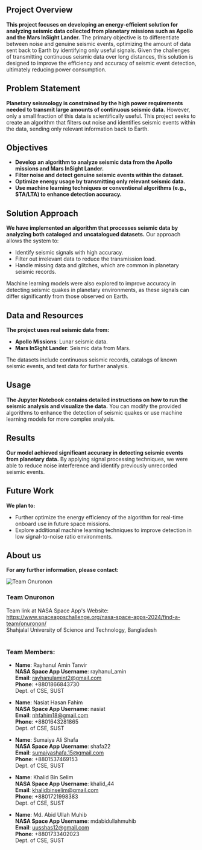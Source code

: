 ## Project Overview
**This project focuses on developing an energy-efficient solution for analyzing seismic data collected from planetary missions such as Apollo and the Mars InSight Lander.** The primary objective is to differentiate between noise and genuine seismic events, optimizing the amount of data sent back to Earth by identifying only useful signals. Given the challenges of transmitting continuous seismic data over long distances, this solution is designed to improve the efficiency and accuracy of seismic event detection, ultimately reducing power consumption.

## Problem Statement
**Planetary seismology is constrained by the high power requirements needed to transmit large amounts of continuous seismic data.** However, only a small fraction of this data is scientifically useful. This project seeks to create an algorithm that filters out noise and identifies seismic events within the data, sending only relevant information back to Earth.

## Objectives
- **Develop an algorithm to analyze seismic data from the Apollo missions and Mars InSight Lander.**
- **Filter noise and detect genuine seismic events within the dataset.**
- **Optimize energy usage by transmitting only relevant seismic data.**
- **Use machine learning techniques or conventional algorithms (e.g., STA/LTA) to enhance detection accuracy.**

## Solution Approach
**We have implemented an algorithm that processes seismic data by analyzing both cataloged and uncatalogued datasets.** Our approach allows the system to:
- Identify seismic signals with high accuracy.
- Filter out irrelevant data to reduce the transmission load.
- Handle missing data and glitches, which are common in planetary seismic records.

Machine learning models were also explored to improve accuracy in detecting seismic quakes in planetary environments, as these signals can differ significantly from those observed on Earth.

## Data and Resources
**The project uses real seismic data from:**
- **Apollo Missions**: Lunar seismic data.
- **Mars InSight Lander**: Seismic data from Mars.

The datasets include continuous seismic records, catalogs of known seismic events, and test data for further analysis.

## Usage
**The Jupyter Notebook contains detailed instructions on how to run the seismic analysis and visualize the data.** You can modify the provided algorithms to enhance the detection of seismic quakes or use machine learning models for more complex analysis.

## Results
**Our model achieved significant accuracy in detecting seismic events from planetary data.** By applying signal processing techniques, we were able to reduce noise interference and identify previously unrecorded seismic events.

## Future Work
**We plan to:**
- Further optimize the energy efficiency of the algorithm for real-time onboard use in future space missions.
- Explore additional machine learning techniques to improve detection in low signal-to-noise ratio environments.

## About us
**For any further information, please contact:**

![Team Onuronon](https://github.com/user-attachments/assets/bd5322c8-21f6-4bce-8e65-cc44e57721fa)
### Team Onuronon <br>
Team link at NASA Space App's Website: https://www.spaceappschallenge.org/nasa-space-apps-2024/find-a-team/onuronon/ <br>
Shahjalal University of Science and Technology, Bangladesh <br> <br>

### Team Members: <br>

- **Name**: Rayhanul Amin Tanvir<br>
**NASA Space App Username**: rayhanul_amin<br>
**Email**: rayhanulamint2@gmail.com<br>
**Phone**: +8801866843730<br>
Dept. of CSE, SUST <br>

- **Name**: Nasiat Hasan Fahim<br>
**NASA Space App Username**: nasiat<br>
**Email**: nhfahim18@gmail.com<br>
**Phone**: +8801643281865<br>
Dept. of CSE, SUST <br>

- **Name**: Sumaiya Ali Shafa<br>
**NASA Space App Username**: shafa22<br>
**Email**: sumaiyashafa.15@gmail.com<br>
**Phone**: +8801537469153<br>
Dept. of CSE, SUST <br>

- **Name**: Khalid Bin Selim<br>
**NASA Space App Username**: khalid_44<br>
**Email**: khalidbinselim@gmail.com<br>
**Phone**: +8801721998383<br>
Dept. of CSE, SUST <br>

- **Name**: Md. Abid Ullah Muhib<br>
**NASA Space App Username**: mdabidullahmuhib<br>
**Email**: uusshas12@gmail.com<br>
**Phone**: +8801733402023<br>
Dept. of CSE, SUST <br>
